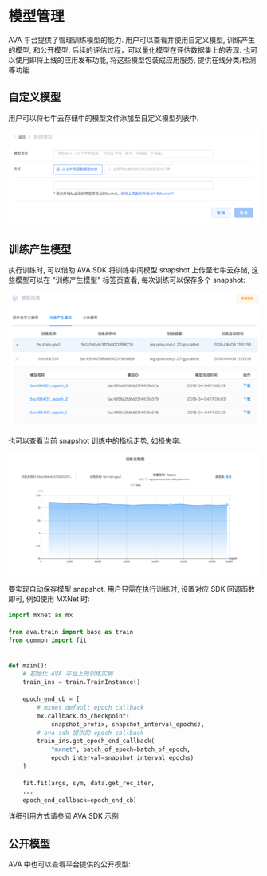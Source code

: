 # 模型管理

AVA 平台提供了管理训练模型的能力. 用户可以查看并使用自定义模型, 训练产生的模型, 和公开模型. 后续的评估过程，可以量化模型在评估数据集上的表现. 也可以使用即将上线的应用发布功能, 将这些模型包装成应用服务, 提供在线分类/检测等功能.

## 自定义模型

用户可以将七牛云存储中的模型文件添加至自定义模型列表中.

![](../images/ch-05/5.4/custom-model.png)

## 训练产生模型

执行训练时, 可以借助 AVA SDK 将训练中间模型 snapshot 上传至七牛云存储, 这些模型可以在 "训练产生模型" 标签页查看, 每次训练可以保存多个 snapshot:

![](../images/ch-05/5.4/training-snapshot-detail.png)

也可以查看当前 snapshot 训练中的指标走势, 如损失率:

![](../images/ch-05/5.4/training-snapshot-loss.png)

要实现自动保存模型 snapshot, 用户只需在执行训练时, 设置对应 SDK 回调函数即可, 例如使用 MXNet 时:

```python
import mxnet as mx

from ava.train import base as train
from common import fit


def main():
    # 初始化 AVA 平台上的训练实例
    train_ins = train.TrainInstance()

    epoch_end_cb = [
        # mxnet default epoch callback
        mx.callback.do_checkpoint(
            snapshot_prefix, snapshot_interval_epochs),
        # ava-sdk 提供的 epoch callback
        train_ins.get_epoch_end_callback(
            "mxnet", batch_of_epoch=batch_of_epoch,
            epoch_interval=snapshot_interval_epochs)
    ]

    fit.fit(args, sym, data.get_rec_iter, 
    ...
    epoch_end_callback=epoch_end_cb)

```

详细引用方式请参阅 AVA SDK 示例

## 公开模型

AVA 中也可以查看平台提供的公开模型:
